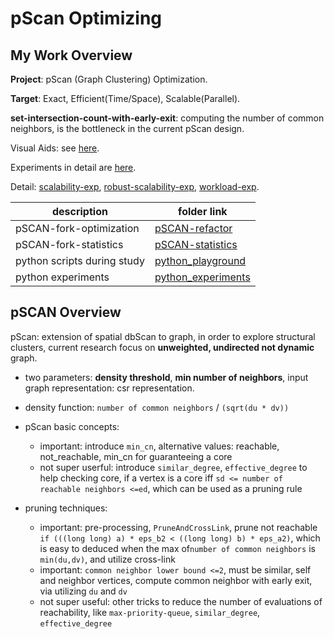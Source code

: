 # pScan Optimizing

## My Work Overview

**Project**: pScan (Graph Clustering) Optimization.

**Target**: Exact, Efficient(Time/Space), Scalable(Parallel).

**set-intersection-count-with-early-exit**: computing the number of common neighbors, is the bottleneck in the current pScan design.

Visual Aids: see [here](python_experiments/algorithm_vis).

Experiments in detail are [here](python_experiments). 

Detail: [scalability-exp](python_experiments/figures/figures-case-study0), [robust-scalability-exp](python_experiments/figures/figures-case-study2-robust), [workload-exp](python_experiments/figures/figures-case-study1).

description | folder link
--- | ---
pSCAN-fork-optimization | [pSCAN-refactor](pSCAN-refactor)
pSCAN-fork-statistics | [pSCAN-statistics](pSCAN-statistics)
python scripts during study | [python_playground](python_playground)
python experiments | [python_experiments](python_experiments)

## pSCAN Overview
pScan: extension of spatial dbScan to graph, in order to explore structural clusters, current research focus on **unweighted, undirected not dynamic** graph.

* two parameters: **density threshold**, **min number of neighbors**, input graph representation: csr representation.

* density function: `number of common neighbors` / `(sqrt(du * dv))`

* pScan basic concepts:
  * important: introduce `min_cn`, alternative values: reachable, not_reachable, min_cn for guaranteeing a core
  * not super userful: introduce `similar_degree`, `effective_degree` to help checking core, if a vertex is a core iff `sd <= number of reachable neighbors <=ed`, which can be used as a pruning rule

* pruning techniques:
  * important: pre-processing, `PruneAndCrossLink`, prune not reachable `if (((long long) a) * eps_b2 < ((long long) b) * eps_a2)`, which is easy to deduced when the max of`number of common neighbors` is `min(du,dv)`, and utilize cross-link
  * important: `common neighbor lower bound <=2`, must be similar, self and neighbor vertices, compute common neighbor with early exit, via utilizing `du` and `dv`
  * not super useful: other tricks to reduce the number of evaluations of reachability, like `max-priority-queue`, `similar_degree`, `effective_degree`



